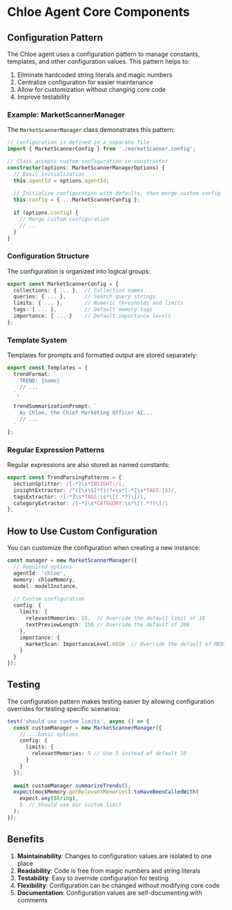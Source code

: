 # Chloe Agent Core Components

## Configuration Pattern

The Chloe agent uses a configuration pattern to manage constants, templates, and other configuration values. This pattern helps to:

1. Eliminate hardcoded string literals and magic numbers
2. Centralize configuration for easier maintenance
3. Allow for customization without changing core code
4. Improve testability

### Example: MarketScannerManager

The `MarketScannerManager` class demonstrates this pattern:

```typescript
// Configuration is defined in a separate file
import { MarketScannerConfig } from './marketScanner.config';

// Class accepts custom configuration in constructor
constructor(options: MarketScannerManagerOptions) {
  // Basic initialization
  this.agentId = options.agentId;
  
  // Initialize configuration with defaults, then merge custom config
  this.config = { ...MarketScannerConfig };
  
  if (options.config) {
    // Merge custom configuration
    // ...
  }
}
```

### Configuration Structure

The configuration is organized into logical groups:

```typescript
export const MarketScannerConfig = {
  collections: { ... },  // Collection names
  queries: { ... },      // Search query strings
  limits: { ... },       // Numeric thresholds and limits
  tags: { ... },         // Default memory tags
  importance: { ... }    // Default importance levels
};
```

### Template System

Templates for prompts and formatted output are stored separately:

```typescript
export const Templates = {
  trendFormat: `
    TREND: {name}
    // ...
  `,
  
  trendSummarizationPrompt: `
    As Chloe, the Chief Marketing Officer AI...
    // ...
  `
};
```

### Regular Expression Patterns

Regular expressions are also stored as named constants:

```typescript
export const TrendParsingPatterns = {
  sectionSplitter: /[-*]\s*INSIGHT:/i,
  insightExtractor: /^([\s\S]*?)(?=\s*[-*]\s*TAGS:|$)/,
  tagsExtractor: /[-*]\s*TAGS:\s*\[(.*?)\]/i,
  categoryExtractor: /[-*]\s*CATEGORY:\s*\[(.*?)\]/i
};
```

## How to Use Custom Configuration

You can customize the configuration when creating a new instance:

```typescript
const manager = new MarketScannerManager({
  // Required options
  agentId: 'chloe',
  memory: chloeMemory,
  model: modelInstance,
  
  // Custom configuration
  config: {
    limits: {
      relevantMemories: 15,  // Override the default limit of 10
      textPreviewLength: 150 // Override the default of 200
    },
    importance: {
      marketScan: ImportanceLevel.HIGH  // Override the default of MEDIUM
    }
  }
});
```

## Testing

The configuration pattern makes testing easier by allowing configuration overrides for testing specific scenarios:

```typescript
test('should use custom limits', async () => {
  const customManager = new MarketScannerManager({
    // ...basic options
    config: {
      limits: {
        relevantMemories: 5 // Use 5 instead of default 10
      }
    }
  });
  
  await customManager.summarizeTrends();
  expect(mockMemory.getRelevantMemories).toHaveBeenCalledWith(
    expect.any(String),
    5  // Should use our custom limit
  );
});
```

## Benefits

1. **Maintainability**: Changes to configuration values are isolated to one place
2. **Readability**: Code is free from magic numbers and string literals
3. **Testability**: Easy to override configuration for testing
4. **Flexibility**: Configuration can be changed without modifying core code
5. **Documentation**: Configuration values are self-documenting with comments 